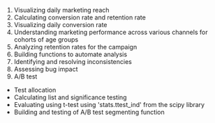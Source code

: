   1. Visualizing daily marketing reach
  2. Calculating conversion rate and retention rate
  3. Visualizing daily conversion rate
  4. Understanding marketing performance across various channels for cohorts of age groups
  5. Analyzing retention rates for the campaign
  6. Building functions to automate analysis
  7. Identifying and resolving inconsistencies
  8. Assessing bug impact
  9. A/B test
  * Test allocation 
  * Calculating list and significance testing
  * Evaluating using t-test using 'stats.ttest_ind' from the scipy library
  * Building and testing of A/B test segmenting function
  
